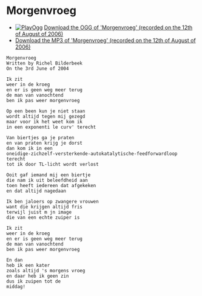 # Morgenvroeg

-   [![PlayOgg](http://static.fsf.org/playogg/Play_ogg_80x15.png "I support PlayOgg!")](http://playogg.org) [Download the OGG of 'Morgenvroeg' (recorded on the 12th of August of 2006)](CD06_06Morgenvroeg20060812.ogg)
-   [Download the MP3 of 'Morgenvroeg' (recorded on the 12th of August of 2006)](CD06_06Morgenvroeg20060812.mp3)

```
Morgenvroeg
Written by Richel Bilderbeek
On the 3rd June of 2004

Ik zit
weer in de kroeg
en er is geen weg meer terug
de man van vanochtend
ben ik pas weer morgenvroeg
 
Op een been kun je niet staan
wordt altijd tegen mij gezegd
maar voor ik het weet kom ik
in een exponenti le curv' terecht
 
Van biertjes ga je praten
en van praten krijg je dorst
dan kom ik in een
oneidige-zichzelf-versterkende-autokatalytische-feedforwardloop terecht
tot ik door TL-licht wordt verlost
 
Ooit gaf iemand mij een biertje
die nam ik uit beleefdheid aan
toen heeft iedereen dat afgekeken
en dat altijd nagedaan
 
Ik ben jaloers op zwangere vrouwen
want die krijgen altijd fris
terwijl juist m jn image
die van een echte zuiper is
 
Ik zit
weer in de kroeg
en er is geen weg meer terug
de man van vanochtend
ben ik pas weer morgenvroeg
 
En dan
heb ik een kater
zoals altijd 's morgens vroeg
en daar heb ik geen zin
dus ik zuipen tot de
middag!
```

